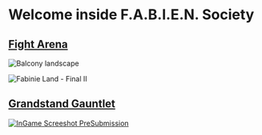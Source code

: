 # Welcome inside F.A.B.I.E.N. Society

## [Fight Arena](fabinistere.github.io/fight_arena)

![Balcony landscape](https://user-images.githubusercontent.com/73140258/188637327-b1035529-edf9-4245-a157-1ba8acf26e71.gif)

![Fabinie Land - Final II](https://user-images.githubusercontent.com/73140258/200381070-911c66dc-5b3e-4573-ac57-8375a8259798.gif "prayge your sanity...")

<!-- Create a beautiful menu with this landscape in interaction -->

## [Grandstand Gauntlet](https://fabinistere.github.io/grandstand-gauntlet)

[![InGame Screeshot PreSubmission](https://img.itch.zone/aW1hZ2UvMTkzMjU4MS8xMTM2OTgyNS5wbmc=/original/aO01KP.png "This won't be a massacre")](https://fabinistere.github.io/grandstand-gauntlet)

